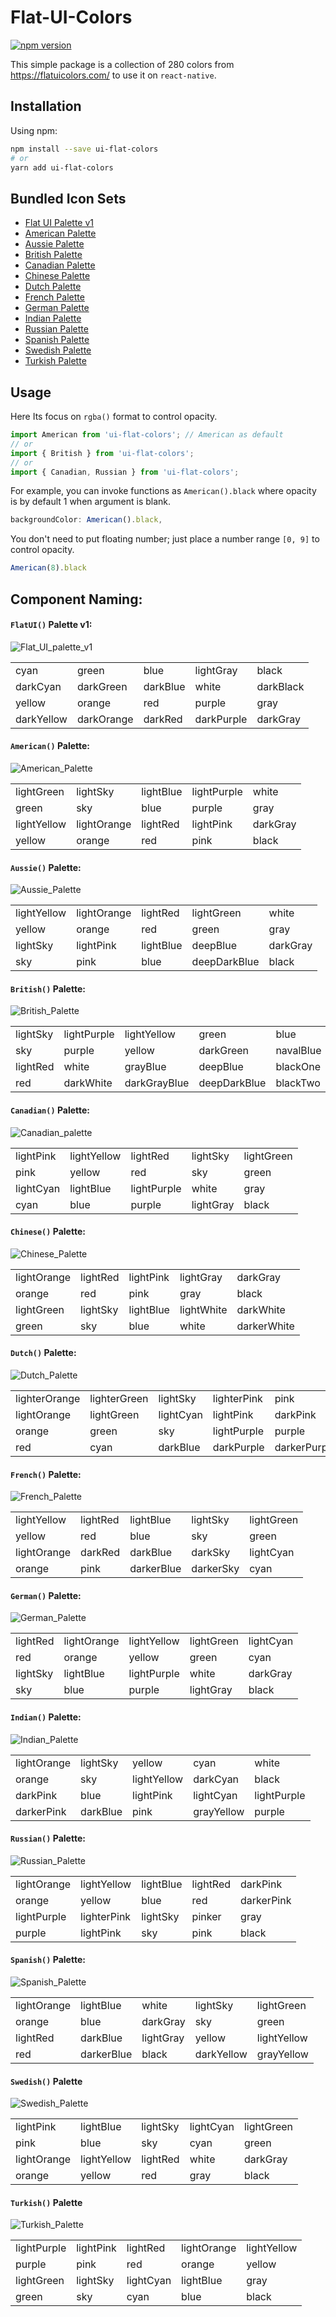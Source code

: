 # Flat-UI-Colors

[![npm version](https://badge.fury.io/js/ui-flat-colors.svg)](https://badge.fury.io/for/js/ui-flat-colors)

This simple package is a collection of 280 colors from https://flatuicolors.com/ to use it on `react-native`.

## Installation

Using npm:
```bash
npm install --save ui-flat-colors
# or
yarn add ui-flat-colors
```

## Bundled Icon Sets

- [Flat UI Palette v1](https://flatuicolors.com/palette/defo)
- [American Palette](https://flatuicolors.com/palette/us)
- [Aussie Palette](https://flatuicolors.com/palette/au)
- [British Palette](https://flatuicolors.com/palette/gb)
- [Canadian Palette](https://flatuicolors.com/palette/ca)
- [Chinese Palette](https://flatuicolors.com/palette/cn)
- [Dutch Palette](https://flatuicolors.com/palette/nl)
- [French Palette](https://flatuicolors.com/palette/fr)
- [German Palette](https://flatuicolors.com/palette/de)
- [Indian Palette](https://flatuicolors.com/palette/in)
- [Russian Palette](https://flatuicolors.com/palette/ru)
- [Spanish Palette](https://flatuicolors.com/palette/es)
- [Swedish Palette](https://flatuicolors.com/palette/se)
- [Turkish Palette](https://flatuicolors.com/palette/tr)

## Usage

Here Its focus on `rgba()` format to control opacity. 

```javascript
import American from 'ui-flat-colors'; // American as default
// or
import { British } from 'ui-flat-colors';
// or
import { Canadian, Russian } from 'ui-flat-colors';
```

For example, you can invoke functions as `American().black` where opacity is by default 1 when argument is blank.

```javascript
backgroundColor: American().black,
```

You don't need to put floating number; just place a number range `[0, 9]` to control opacity.
```javascript
American(8).black
```

## Component Naming:

#### `FlatUI()` Palette v1:

![Flat_UI_palette_v1](https://user-images.githubusercontent.com/8571179/62419777-619ebf80-b6aa-11e9-8662-848ac4296c71.png)

| | | | | |
| --- | --- | --- | --- | --- |
| cyan | green | blue | lightGray | black |
| darkCyan | darkGreen | darkBlue | white | darkBlack |
| yellow | orange | red | purple | gray |
| darkYellow | darkOrange | darkRed | darkPurple | darkGray |


#### `American()` Palette:

![American_Palette](https://user-images.githubusercontent.com/8571179/62420182-d6c0c380-b6af-11e9-84f6-47d50980ed8b.png)

| | | | | |
| --- | --- | --- | --- | --- |
| lightGreen | lightSky | lightBlue | lightPurple | white |
| green | sky | blue | purple | gray |
| lightYellow | lightOrange | lightRed | lightPink | darkGray |
| yellow | orange | red | pink | black |


#### `Aussie()` Palette:

![Aussie_Palette](https://user-images.githubusercontent.com/8571179/62420273-2489fb80-b6b1-11e9-9a1f-88bba43eba4f.png)

| | | | | |
| --- | --- | --- | --- | --- |
| lightYellow | lightOrange | lightRed | lightGreen | white |
| yellow | orange | red | green | gray |
| lightSky | lightPink | lightBlue | deepBlue | darkGray |
| sky | pink | blue | deepDarkBlue | black |


#### `British()` Palette:

![British_Palette](https://user-images.githubusercontent.com/8571179/62420340-68313500-b6b2-11e9-95a9-ae8b834e154b.png)

| | | | | |
| --- | --- | --- | --- | --- |
| lightSky | lightPurple | lightYellow | green | blue |
| sky | purple | yellow | darkGreen | navalBlue |
| lightRed | white | grayBlue | deepBlue | blackOne |
| red | darkWhite | darkGrayBlue | deepDarkBlue | blackTwo |


#### `Canadian()` Palette:

![Canadian_palette](https://user-images.githubusercontent.com/8571179/62421237-7423f380-b6c0-11e9-9b1a-5c23048ea644.png)

| | | | | |
| --- | --- | --- | --- | --- |
| lightPink | lightYellow | lightRed | lightSky | lightGreen |
| pink | yellow | red | sky | green |
| lightCyan | lightBlue | lightPurple | white | gray |
| cyan | blue | purple | lightGray | black |


#### `Chinese()` Palette:

![Chinese_Palette](https://user-images.githubusercontent.com/8571179/62421330-c1ed2b80-b6c1-11e9-8554-df9b5c02bf69.png)

| | | | | |
| --- | --- | --- | --- | --- |
| lightOrange | lightRed | lightPink | lightGray | darkGray |
| orange | red | pink | gray | black |
| lightGreen | lightSky | lightBlue | lightWhite | darkWhite |
| green | sky | blue | white | darkerWhite |


#### `Dutch()` Palette:

![Dutch_Palette](https://user-images.githubusercontent.com/8571179/62421406-fe6d5700-b6c2-11e9-89b2-1e1256f79baa.png)

| | | | | |
| --- | --- | --- | --- | --- |
| lighterOrange | lighterGreen | lightSky | lighterPink | pink |
| lightOrange | lightGreen | lightCyan | lightPink | darkPink |
| orange | green | sky | lightPurple | purple |
| red | cyan | darkBlue | darkPurple | darkerPurple |


#### `French()` Palette:

![French_Palette](https://user-images.githubusercontent.com/8571179/62422027-9708d480-b6cd-11e9-9117-78888ceca2c3.png)

| | | | | |
| --- | --- | --- | --- | --- |
| lightYellow | lightRed | lightBlue | lightSky | lightGreen |
| yellow | red | blue | sky | green |
| lightOrange | darkRed | darkBlue | darkSky | lightCyan |
| orange | pink | darkerBlue | darkerSky | cyan |


#### `German()` Palette:

![German_Palette](https://user-images.githubusercontent.com/8571179/62422089-c10ec680-b6ce-11e9-9022-2d9bd3877255.png)

| | | | | |
| --- | --- | --- | --- | --- |
| lightRed | lightOrange | lightYellow | lightGreen | lightCyan |
| red | orange | yellow | green | cyan |
| lightSky | lightBlue | lightPurple | white | darkGray |
| sky | blue | purple | lightGray | black |


#### `Indian()` Palette:

![Indian_Palette](https://user-images.githubusercontent.com/8571179/62422216-99b8f900-b6d0-11e9-809c-85170b5163ef.png)

| | | | | |
| --- | --- | --- | --- | --- |
| lightOrange | lightSky | yellow | cyan | white |
| orange | sky | lightYellow | darkCyan | black |
| darkPink | blue | lightPink | lightCyan | lightPurple |
| darkerPink | darkBlue | pink | grayYellow | purple |


#### `Russian()` Palette:

![Russian_Palette](https://user-images.githubusercontent.com/8571179/62422358-28c71080-b6d3-11e9-9374-6d52d8152934.png)

| | | | | |
| --- | --- | --- | --- | --- |
| lightOrange | lightYellow | lightBlue | lightRed | darkPink |
| orange | yellow | blue | red | darkerPink |
| lightPurple | lighterPink | lightSky | pinker | gray |
| purple | lightPink | sky | pink | black |


#### `Spanish()` Palette:

![Spanish_Palette](https://user-images.githubusercontent.com/8571179/62424144-8caa0300-b6ec-11e9-9bee-ba075d6d5365.png)

| | | | | |
| --- | --- | --- | --- | --- |
| lightOrange | lightBlue | white | lightSky | lightGreen |
| orange | blue | darkGray | sky | green |
| lightRed | darkBlue | lightGray | yellow | lightYellow |
| red | darkerBlue | black | darkYellow | grayYellow |


#### `Swedish()` Palette

![Swedish_Palette](https://user-images.githubusercontent.com/8571179/62424233-d8a97780-b6ed-11e9-9ee2-275ebaaceb10.png)

| | | | | |
| --- | --- | --- | --- | --- |
| lightPink | lightBlue | lightSky | lightCyan | lightGreen |
| pink | blue | sky | cyan | green |
| lightOrange | lightYellow | lightRed | white | darkGray |
| orange | yellow | red | gray | black |


#### `Turkish()` Palette

![Turkish_Palette](https://user-images.githubusercontent.com/8571179/62424307-faefc500-b6ee-11e9-8a3f-fe25873d1135.png)

| | | | | |
| --- | --- | --- | --- | --- |
| lightPurple | lightPink | lightRed | lightOrange | lightYellow |
| purple | pink | red | orange | yellow |
| lightGreen | lightSky | lightCyan | lightBlue | gray |
| green | sky | cyan | blue | black |

